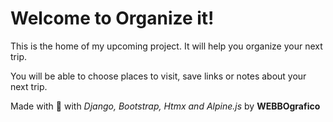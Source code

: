 # Welcome to Organize it!

This is the home of my upcoming project. It will help you organize your next trip.

You will be able to choose places to visit, save links or notes about your next trip.

Made with 🩶 with *Django, Bootstrap, Htmx and Alpine.js* by **WEBBOgrafico**
